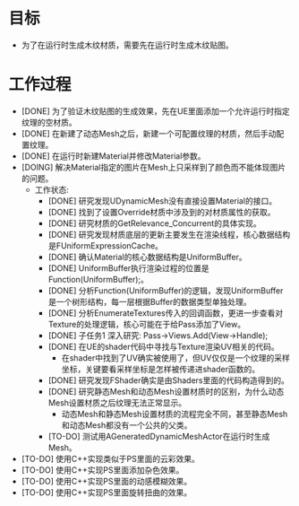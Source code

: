 # 目标
- 为了在运行时生成木纹材质，需要先在运行时生成木纹贴图。

# 工作过程
- [DONE] 为了验证木纹贴图的生成效果，先在UE里面添加一个允许运行时指定纹理的空材质。
- [DONE] 在新建了动态Mesh之后，新建一个可配置纹理的材质，然后手动配置纹理。
- [DONE] 在运行时新建Material并修改Material参数。
- [DOING] 解决Material指定的图片在Mesh上只采样到了颜色而不能体现图片的问题。
	- 工作状态:
		- [DONE] 研究发现UDynamicMesh没有直接设置Material的接口。
		- [DONE] 找到了设置Override材质中涉及到的对材质属性的获取。
		- [DONE] 研究材质的GetRelevance_Concurrent的具体实现。
		- [DONE] 研究发现材质底层的更新主要发生在渲染线程，核心数据结构是FUniformExpressionCache。
		- [DONE] 确认Material的核心数据结构是UniformBuffer。
		- [DONE] UniformBuffer执行渲染过程的位置是Function(UniformBuffer);。
		- [DONE] 分析Function(UniformBuffer)的逻辑，发现UniformBuffer是一个树形结构，每一层根据Buffer的数据类型单独处理。
		- [DONE] 分析EnumerateTextures传入的回调函数，更进一步查看对Texture的处理逻辑，核心可能在于给Pass添加了View。
		- [DONE] 子任务1 深入研究: Pass->Views.Add(View->Handle);
		- [DONE] 在UE的shader代码中寻找与Texture渲染UV相关的代码。
			- 在shader中找到了UV确实被使用了，但UV仅仅是一个纹理的采样坐标，关键要看采样坐标是怎样被传递进shader函数的。
		- [DONE] 研究发现FShader确实是由Shaders里面的代码构造得到的。
		- [DONE] 研究静态Mesh和动态Mesh设置材质时的区别，为什么动态Mesh设置材质之后纹理无法正常显示。
			- 动态Mesh和静态Mesh设置材质的流程完全不同，甚至静态Mesh和动态Mesh都没有一个公共的父类。
		- [TO-DO] 测试用AGeneratedDynamicMeshActor在运行时生成Mesh。
- [TO-DO] 使用C++实现类似于PS里面的云彩效果。
- [TO-DO] 使用C++实现PS里面添加杂色效果。
- [TO-DO] 使用C++实现PS里面的动感模糊效果。
- [TO-DO] 使用C++实现PS里面旋转扭曲的效果。